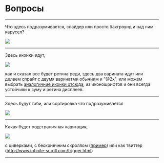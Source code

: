 # Вопросы #

----------

Что здесь подразумивается, слайдер или просто бакгроунд и над ним карусел?

![](http://i.imgur.com/HYtrATQ.jpg)


----------

Здесь иконки идут, 

![](http://i.imgur.com/61wmJEs.png)

как и сказал все будет ретина реди, здесь два варината идут или делаем спрайт с двумя варинатми обычним и "@2x", или можем  выбрать [аналогичние иконки отсюда](http://sarhov.com/theme-coupon-action/icons/ "Иконки"), из иконошрифтов и они всегда устойчиви к зуму и ретина дисплеев.


----------

Здесь будут таби, или сортировка что подразумивается

![](http://i.imgur.com/FZhhNxp.png)


----------

Какая будет подстраничная навигация, 


![](http://i.imgur.com/PmagIHH.png)

с циверками, с бесконечним скроллом ([пример](http://aurgasm.us/ "Бесконечний скролл")) или как твиттер  (http://www.infinite-scroll.com/trigger.html)





----------